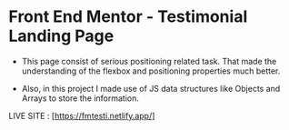 # Front End Mentor - Testimonial Landing Page

- This page consist of serious positioning related task. That made the understanding of the flexbox and positioning properties much better.

- Also, in this project I made use of JS data structures like Objects and Arrays to store the information.

LIVE SITE : [https://fmtesti.netlify.app/]
